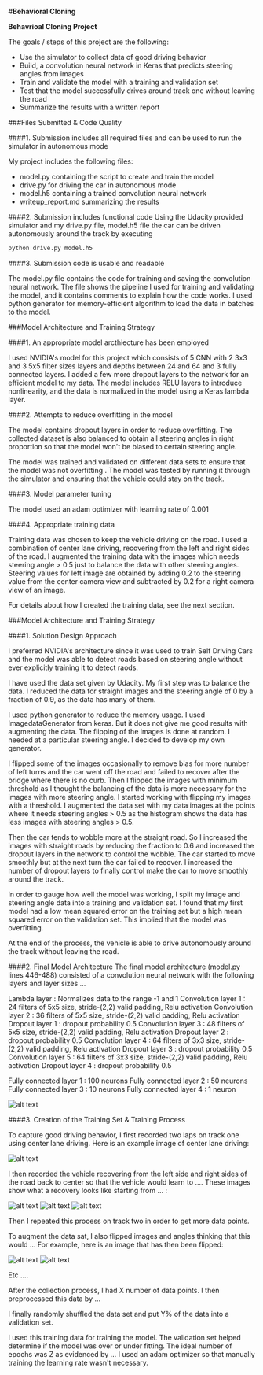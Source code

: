 #**Behavioral Cloning** 

**Behavrioal Cloning Project**

The goals / steps of this project are the following:
* Use the simulator to collect data of good driving behavior
* Build, a convolution neural network in Keras that predicts steering angles from images
* Train and validate the model with a training and validation set
* Test that the model successfully drives around track one without leaving the road
* Summarize the results with a written report


[//]: # (Image References)

[image1]: ./examples/placeholder.png "Model Visualization"
[image2]: ./examples/placeholder.png "Grayscaling"
[image3]: ./examples/placeholder_small.png "Recovery Image"
[image4]: ./examples/placeholder_small.png "Recovery Image"
[image5]: ./examples/placeholder_small.png "Recovery Image"
[image6]: ./examples/placeholder_small.png "Normal Image"
[image7]: ./examples/placeholder_small.png "Flipped Image"

###Files Submitted & Code Quality

####1. Submission includes all required files and can be used to run the simulator in autonomous mode

My project includes the following files:
* model.py containing the script to create and train the model
* drive.py for driving the car in autonomous mode
* model.h5 containing a trained convolution neural network 
* writeup_report.md summarizing the results

####2. Submission includes functional code
Using the Udacity provided simulator and my drive.py file, model.h5 file the car can be driven autonomously around the track by executing 
```sh
python drive.py model.h5
```

####3. Submission code is usable and readable

The model.py file contains the code for training and saving the convolution neural network. The file shows the pipeline I used for training and validating the model, and it contains comments to explain how the code works. I used python generator for memory-efficient algorithm to load the data in batches to the model.

###Model Architecture and Training Strategy

####1. An appropriate model arcthiecture has been employed

I used NVIDIA's model for this project which consists of 5 CNN with 2 3x3 and 3 5x5 filter sizes layers and depths between 24 and 64 and 3 fully connected layers. I added a few more dropout layers to the network for an efficient model to my data.
The model includes RELU layers to introduce nonlinearity, and the data is normalized in the model using a Keras lambda layer.

####2. Attempts to reduce overfitting in the model

The model contains dropout layers in order to reduce overfitting. The collected dataset is also balanced to obtain all steering angles in right proportion so that the model won't be biased to certain steering angle.

The model was trained and validated on different data sets to ensure that the model was not overfitting . The model was tested by running it through the simulator and ensuring that the vehicle could stay on the track.

####3. Model parameter tuning

The model used an adam optimizer with learning rate of 0.001

####4. Appropriate training data

Training data was chosen to keep the vehicle driving on the road. I used a combination of center lane driving, recovering from the left and right sides of the road. I augmented the training data with the images which needs steering angle > 0.5 just to balance the data with other steering angles. Steering values for left image are obtained by adding 0.2 to the steering value from the center camera view and subtracted by 0.2 for a right camera view of an image.

For details about how I created the training data, see the next section. 

###Model Architecture and Training Strategy

####1. Solution Design Approach

I preferred NVIDIA's architecture since it was used to train Self Driving Cars and the model was able to detect roads based on steering angle without ever explicitly training it to detect raods.

I have used the data set given by Udacity. My first step was to balance the data. I reduced the data for straight images and the steering angle of 0 by a fraction of 0.9, as the data has many of them. 

I used python generator to reduce the memory usage. I used ImagedataGenerator from keras. But it does not give me good results with augmenting the data. The flipping of the images is done at random. I needed at a particular steering angle. I decided to develop my own generator.

I flipped some of the images occasionally to remove bias for more number of left turns and the car went off the road and failed to recover after the bridge where there is no curb. Then I flipped the images with minimum threshold as I thought the balancing of the data is more necessary for the images with more steering angle. I started working with flipping my images with a threshold. I augmented the data set with my data images at the points where it needs steering angles > 0.5 as the histogram shows the data has less images with steering angles > 0.5.

Then the car tends to wobble more at the straight road. So I increased the images with straight roads by reducing the fraction to 0.6 and increased the dropout layers in the network to control the wobble. The car started to move smoothly but at the next turn the car failed to recover. I increased the number of dropout layers to finally control make the car to move smoothly around the track.

In order to gauge how well the model was working, I split my image and steering angle data into a training and validation set. I found that my first model had a low mean squared error on the training set but a high mean squared error on the validation set. This implied that the model was overfitting. 

At the end of the process, the vehicle is able to drive autonomously around the track without leaving the road.



####2. Final Model Architecture
The final model architecture (model.py lines 446-488) consisted of a convolution neural network with the following layers and layer sizes ...

Lambda layer            : Normalizes data to the range -1 and 1
Convolution layer 1     : 24 filters of 5x5 size, stride-(2,2) valid padding, Relu activation 
Convolution layer 2     : 36 filters of 5x5 size, stride-(2,2) valid padding, Relu activation
Dropout layer 1         : dropout probability 0.5
Convolution layer 3     : 48 filters of 5x5 size, stride-(2,2) valid padding, Relu activation
Dropout layer 2         : dropout probability 0.5
Convolution layer 4     : 64 filters of 3x3 size, stride-(2,2) valid padding, Relu activation
Dropout layer 3         : dropout probability 0.5
Convolution layer 5     : 64 filters of 3x3 size, stride-(2,2) valid padding, Relu activation
Dropout layer 4         : dropout probability 0.5

Fully connected layer 1 : 100 neurons
Fully connected layer 2 :  50 neurons  
Fully connected layer 3 :  10 neurons
Fully connected layer 4 :   1 neuron

![alt text][image1]

####3. Creation of the Training Set & Training Process

To capture good driving behavior, I first recorded two laps on track one using center lane driving. Here is an example image of center lane driving:

![alt text][image2]

I then recorded the vehicle recovering from the left side and right sides of the road back to center so that the vehicle would learn to .... These images show what a recovery looks like starting from ... :

![alt text][image3]
![alt text][image4]
![alt text][image5]

Then I repeated this process on track two in order to get more data points.

To augment the data sat, I also flipped images and angles thinking that this would ... For example, here is an image that has then been flipped:

![alt text][image6]
![alt text][image7]

Etc ....

After the collection process, I had X number of data points. I then preprocessed this data by ...


I finally randomly shuffled the data set and put Y% of the data into a validation set. 

I used this training data for training the model. The validation set helped determine if the model was over or under fitting. The ideal number of epochs was Z as evidenced by ... I used an adam optimizer so that manually training the learning rate wasn't necessary.
